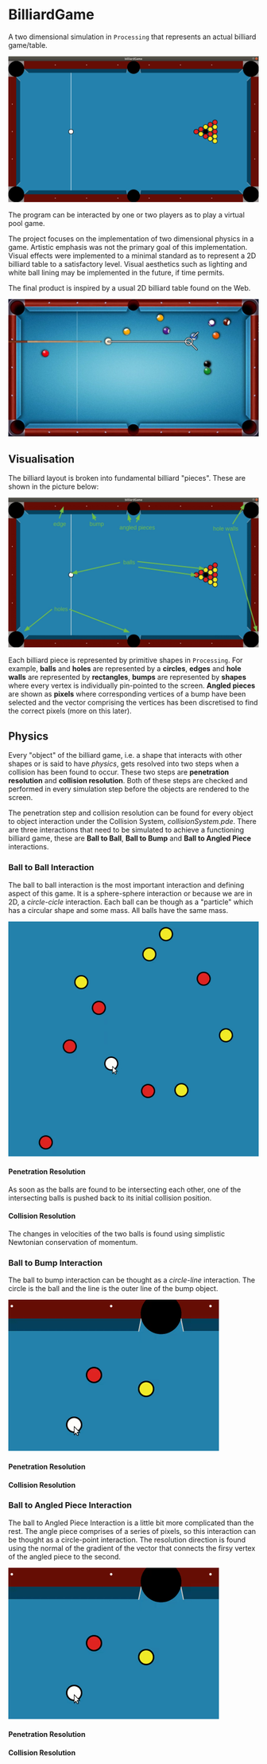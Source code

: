 # BilliardGame
A two dimensional simulation in `Processing` that represents an actual billiard game/table. 

![](images/initial_position.png)

The program can be interacted by one or two players as to play a virtual pool game. 

The project focuses on the implementation of two dimensional physics in a game. Artistic emphasis was not the primary goal of this implementation. Visual effects were implemented to a minimal standard as to represent a 2D billiard table to a satisfactory level. Visual aesthetics such as lighting and white ball lining may be implemented in the future, if time permits.

The final product is inspired by a usual 2D billiard table found on the Web.

![](images/pool.jpg)

## Visualisation

The billiard layout is broken into fundamental billiard "pieces". These are shown in the picture below:

![](images/layout_explanation_img.jpg)

Each billiard piece is represented by primitive shapes in `Processing`. For example, **balls** and **holes** are represented by a **circles**, **edges** and **hole walls** are represented by **rectangles**, **bumps** are represented by **shapes** where every vertex is individually pin-pointed to the screen. **Angled pieces** are shown as **pixels** where corresponding vertices of a bump have been selected and the vector comprising the vertices has been discretised to find the correct pixels (more on this later).

## Physics
Every "object" of the billiard game, i.e. a shape that interacts with other shapes or is said to have *physics*, gets resolved into two steps when a collision has been found to occur. These two steps are **penetration resolution** and **collision resolution**. Both of these steps  are checked and performed in every simulation step before the objects are rendered to the screen.

The penetration step and collision resolution can be found for every object to object interaction under the Collision System, *collisionSystem.pde*. There are three interactions that need to be simulated to achieve a functioning billiard game, these are **Ball to Ball**, **Ball to Bump** and **Ball to Angled Piece** interactions.

### Ball to Ball Interaction
The ball to ball interaction is the most important interaction and defining aspect of this game. It is a sphere-sphere interaction or because we are in 2D, a *circle-cicle* interaction. Each ball can be though as a "particle" which has a circular shape and some mass. All balls have the same mass.

![](images/ballToBall.gif)

#### Penetration Resolution
As soon as the balls are found to be intersecting each other, one of the intersecting balls is pushed back to its initial collision position.
#### Collision Resolution
The changes in velocities of the two balls is found using simplistic Newtonian conservation of momentum.

### Ball to Bump Interaction
The ball to bump interaction can be thought as a *circle-line* interaction. The circle is the ball and the line is the outer line of the bump object.

![](images/ballToBump.gif)

#### Penetration Resolution

#### Collision Resolution


### Ball to Angled Piece Interaction
The ball to Angled Piece Interaction is a little bit more complicated than the rest. The angle piece comprises of a series of pixels, so this interaction can be thought as a circle-point interaction. The resolution direction is found using the normal of the gradient of the vector that connects the firsy vertex of the angled piece to the second.

![](images/ballToBump.gif)

#### Penetration Resolution

#### Collision Resolution



